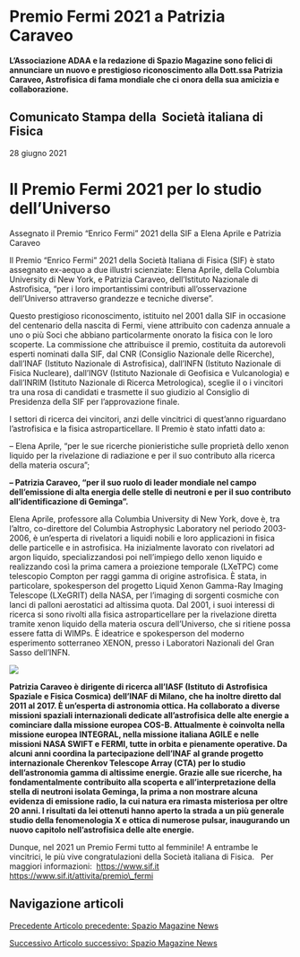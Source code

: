 Premio Fermi 2021 a Patrizia Caraveo
====================================

**L’Associazione ADAA e la redazione di Spazio Magazine sono felici di annunciare un nuovo e prestigioso riconoscimento alla Dott.ssa Patrizia Caraveo, Astrofisica di fama mondiale che ci onora della sua amicizia e collaborazione.**

**Comunicato Stampa della  Società italiana di Fisica**
-------------------------------------------------------

28 giugno 2021

Il Premio Fermi 2021 per lo studio dell’Universo
================================================

Assegnato il Premio “Enrico Fermi” 2021 della SIF a Elena Aprile e Patrizia Caraveo

Il Premio “Enrico Fermi” 2021 della Società Italiana di Fisica (SIF) è stato assegnato ex-aequo a due illustri scienziate: Elena Aprile, della Columbia University di New York, e Patrizia Caraveo, dell’Istituto Nazionale di Astrofisica, “per i loro importantissimi contributi all’osservazione dell’Universo attraverso grandezze e tecniche diverse”.

Questo prestigioso riconoscimento, istituito nel 2001 dalla SIF in occasione del centenario della nascita di Fermi, viene attribuito con cadenza annuale a uno o più Soci che abbiano particolarmente onorato la fisica con le loro scoperte. La commissione che attribuisce il premio, costituita da autorevoli esperti nominati dalla SIF, dal CNR (Consiglio Nazionale delle Ricerche), dall’INAF (Istituto Nazionale di Astrofisica), dall’INFN (Istituto Nazionale di Fisica Nucleare), dall’INGV (Istituto Nazionale di Geofisica e Vulcanologia) e dall’INRIM (Istituto Nazionale di Ricerca Metrologica), sceglie il o i vincitori tra una rosa di candidati e trasmette il suo giudizio al Consiglio di Presidenza della SIF per l’approvazione finale.

I settori di ricerca dei vincitori, anzi delle vincitrici di quest’anno riguardano l’astrofisica e la fisica astroparticellare. Il Premio è stato infatti dato a:

– Elena Aprile, “per le sue ricerche pionieristiche sulle proprietà dello xenon liquido per la rivelazione di radiazione e per il suo contributo alla ricerca della materia oscura”;

**– Patrizia Caraveo, “per il suo ruolo di leader mondiale nel campo dell’emissione di alta energia delle stelle di neutroni e per il suo contributo all’identificazione di Geminga”.**

  
Elena Aprile, professore alla Columbia University di New York, dove è, tra l’altro, co-direttore del Columbia Astrophysic Laboratory nel periodo 2003-2006, è un’esperta di rivelatori a liquidi nobili e loro applicazioni in fisica delle particelle e in astrofisica. Ha inizialmente lavorato con rivelatori ad argon liquido, specializzandosi poi nell’impiego dello xenon liquido e realizzando così la prima camera a proiezione temporale (LXeTPC) come telescopio Compton per raggi gamma di origine astrofisica. È stata, in particolare, spokesperson del progetto Liquid Xenon Gamma-Ray Imaging Telescope (LXeGRIT) della NASA, per l’imaging di sorgenti cosmiche con lanci di palloni aerostatici ad altissima quota. Dal 2001, i suoi interessi di ricerca si sono rivolti alla fisica astroparticellare per la rivelazione diretta tramite xenon liquido della materia oscura dell’Universo, che si ritiene possa essere fatta di WIMPs. È ideatrice e spokesperson del moderno esperimento sotterraneo XENON, presso i Laboratori Nazionali del Gran Sasso dell’INFN.

![](https://www.adaa.it/wp/wp-content/uploads/2021/01/caraveo-253x300.jpg)

**Patrizia Caraveo è dirigente di ricerca all’IASF (Istituto di Astrofisica Spaziale e Fisica Cosmica) dell’INAF di Milano, che ha inoltre diretto dal 2011 al 2017. È un’esperta di astronomia ottica. Ha collaborato a diverse missioni spaziali internazionali dedicate all’astrofisica delle alte energie a cominciare dalla missione europea COS-B. Attualmente è coinvolta nella missione europea INTEGRAL, nella missione italiana AGILE e nelle missioni NASA SWIFT e FERMI, tutte in orbita e pienamente operative. Da alcuni anni coordina la partecipazione dell’INAF al grande progetto internazionale Cherenkov Telescope Array (CTA) per lo studio dell’astronomia gamma di altissime energie. Grazie alle sue ricerche, ha fondamentalmente contribuito alla scoperta e all’interpretazione della stella di neutroni isolata Geminga, la prima a non mostrare alcuna evidenza di emissione radio, la cui natura era rimasta misteriosa per oltre 20 anni. I risultati da lei ottenuti hanno aperto la strada a un più generale studio della fenomenologia X e ottica di numerose pulsar, inaugurando un nuovo capitolo nell’astrofisica delle alte energie.**

Dunque, nel 2021 un Premio Fermi tutto al femminile! A entrambe le vincitrici, le più vive congratulazioni della Società italiana di Fisica.   Per maggiori informazioni:  https://www.sif.it https://www.sif.it/attivita/premio\_fermi

Navigazione articoli
--------------------

[Precedente Articolo precedente: Spazio Magazine News](https://www.adaa.it/2021/06/27/spazio-magazine-news-6/)

[Successivo Articolo successivo: Spazio Magazine News](https://www.adaa.it/2021/07/14/spazio-magazine-news-7/)